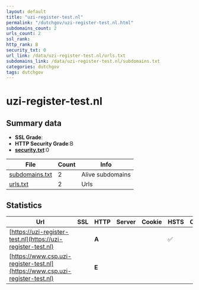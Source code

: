 ```yaml
---
layout: default
title: "uzi-register-test.nl"
permalink: "/dutchgov/uzi-register-test.nl.html"
subdomains_count: 2
urls_count: 2
ssl_rank: 
http_rank: B
security_txt: 0
url_link: /data/uzi-register-test.nl/urls.txt
subdomains_link: /data/uzi-register-test.nl/subdomains.txt
categories: dutchgov
tags: dutchgov
---
```



# uzi-register-test.nl
## Summary data


 - **SSL Grade**:
 - **HTTP Security Grade**:B
 - **[security.txt](https://www.digitaleoverheid.nl/nieuws/standaard-security-txt-nu-verplicht-voor-overheid/)**:0


| File       | Count | Info |
|------------|-------|------|
|[subdomains.txt](/DutchGovScope/data/uzi-register-test.nl/subdomains.txt)|2|Alive subdomains|
|[urls.txt](/DutchGovScope/data/uzi-register-test.nl/urls.txt)|2|Urls|


## Statistics


| Url | SSL | HTTP | Server | Cookie | HSTS | CORS | CTO | CSP | XFO | XXP | RP |FP| Tech |Title |
|--------|-------|-------|------|------|------|------|------|------|------|------|------|------|------|------|
|[https://uzi-register-test.nl](https://uzi-register-test.nl)| | **A**|| |:white_check_mark: | | |:warning: | :white_check_mark: | :white_check_mark: | :white_check_mark: | |HSTS|301 Moved Perman...|
|[https://www.csp.uzi-register-test.nl](https://www.csp.uzi-register-test.nl)| | **E**|| | | | | | | | :white_check_mark: | |HSTS|Home | Zorg CSP|



